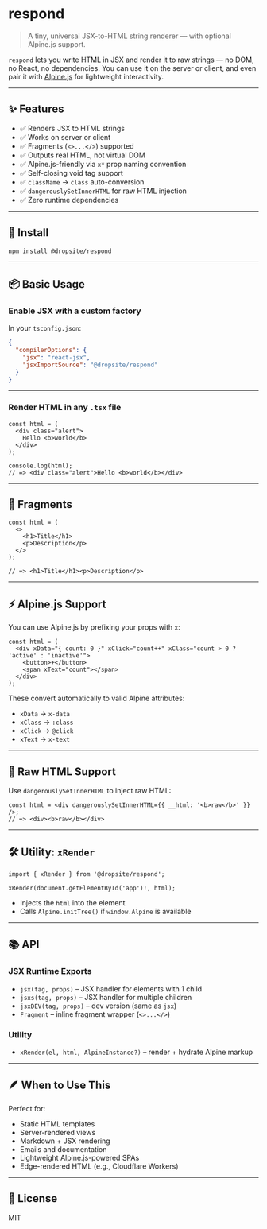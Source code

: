# respond

> A tiny, universal JSX-to-HTML string renderer — with optional Alpine.js support.

`respond` lets you write HTML in JSX and render it to raw strings — no DOM, no React, no dependencies. You can use it on the server or client, and even pair it with [Alpine.js](https://alpinejs.dev/) for lightweight interactivity.

---

## ✨ Features

- ✅ Renders JSX to HTML strings
- ✅ Works on server or client
- ✅ Fragments (`<>...</>`) supported
- ✅ Outputs real HTML, not virtual DOM
- ✅ Alpine.js-friendly via `x*` prop naming convention
- ✅ Self-closing void tag support
- ✅ `className` → `class` auto-conversion
- ✅ `dangerouslySetInnerHTML` for raw HTML injection
- ✅ Zero runtime dependencies

---

## 🚀 Install

```bash
npm install @dropsite/respond
```

---

## 📦 Basic Usage

### Enable JSX with a custom factory

In your `tsconfig.json`:

```json
{
  "compilerOptions": {
    "jsx": "react-jsx",
    "jsxImportSource": "@dropsite/respond"
  }
}
```

---

### Render HTML in any `.tsx` file

```tsx
const html = (
  <div class="alert">
    Hello <b>world</b>
  </div>
);

console.log(html);
// => <div class="alert">Hello <b>world</b></div>
```

---

## 🧩 Fragments

```tsx
const html = (
  <>
    <h1>Title</h1>
    <p>Description</p>
  </>
);

// => <h1>Title</h1><p>Description</p>
```

---

## ⚡ Alpine.js Support

You can use Alpine.js by prefixing your props with `x`:

```tsx
const html = (
  <div xData="{ count: 0 }" xClick="count++" xClass="count > 0 ? 'active' : 'inactive'">
    <button>+</button>
    <span xText="count"></span>
  </div>
);
```

These convert automatically to valid Alpine attributes:
- `xData` → `x-data`
- `xClass` → `:class`
- `xClick` → `@click`
- `xText` → `x-text`

---

## 🧠 Raw HTML Support

Use `dangerouslySetInnerHTML` to inject raw HTML:

```tsx
const html = <div dangerouslySetInnerHTML={{ __html: '<b>raw</b>' }} />;
// => <div><b>raw</b></div>
```

---

## 🛠 Utility: `xRender`

```tsx
import { xRender } from '@dropsite/respond';

xRender(document.getElementById('app')!, html);
```

- Injects the `html` into the element
- Calls `Alpine.initTree()` if `window.Alpine` is available

---

## 📚 API

### JSX Runtime Exports

- `jsx(tag, props)` – JSX handler for elements with 1 child
- `jsxs(tag, props)` – JSX handler for multiple children
- `jsxDEV(tag, props)` – dev version (same as `jsx`)
- `Fragment` – inline fragment wrapper (`<>...</>`)

### Utility

- `xRender(el, html, AlpineInstance?)` – render + hydrate Alpine markup

---

## 🪶 When to Use This

Perfect for:

- Static HTML templates
- Server-rendered views
- Markdown + JSX rendering
- Emails and documentation
- Lightweight Alpine.js-powered SPAs
- Edge-rendered HTML (e.g., Cloudflare Workers)

---

## 📝 License

MIT